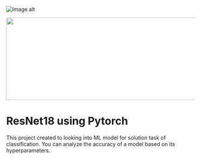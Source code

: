 ![Image alt](https://github.com/kek7777/Links.git/Resnet.gif)


<img src="Resnet.gif" width="900" height="220">

#  **ResNet18 using Pytorch**

This project created to looking into ML model for solution task of classification.
You can analyze the accuracy of a model based on its hyperparameters.
